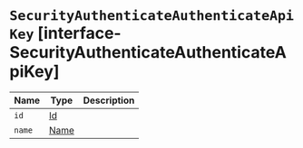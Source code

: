 # `SecurityAuthenticateAuthenticateApiKey` [interface-SecurityAuthenticateAuthenticateApiKey]

| Name | Type | Description |
| - | - | - |
| `id` | [Id](./Id.md) | &nbsp; |
| `name` | [Name](./Name.md) | &nbsp; |
